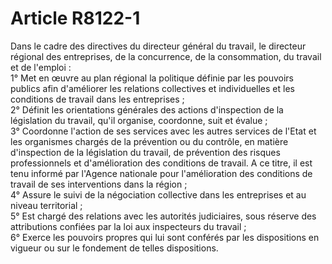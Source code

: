 # Article R8122-1

Dans le cadre des directives du directeur général du travail, le directeur régional des entreprises, de la concurrence, de la consommation, du travail et de l'emploi :   
1° Met en œuvre au plan régional la politique définie par les pouvoirs publics afin d'améliorer les relations collectives et individuelles et les conditions de travail dans les entreprises ;   
2° Définit les orientations générales des actions d'inspection de la législation du travail, qu'il organise, coordonne, suit et évalue ;   
3° Coordonne l'action de ses services avec les autres services de l'Etat et les organismes chargés de la prévention ou du contrôle, en matière d'inspection de la législation du travail, de prévention des risques professionnels et d'amélioration des conditions de travail. A ce titre, il est tenu informé par l'Agence nationale pour l'amélioration des conditions de travail de ses interventions dans la région ;   
4° Assure le suivi de la négociation collective dans les entreprises et au niveau territorial ;   
5° Est chargé des relations avec les autorités judiciaires, sous réserve des attributions confiées par la loi aux inspecteurs du travail ;   
6° Exerce les pouvoirs propres qui lui sont conférés par les dispositions en vigueur ou sur le fondement de telles dispositions.